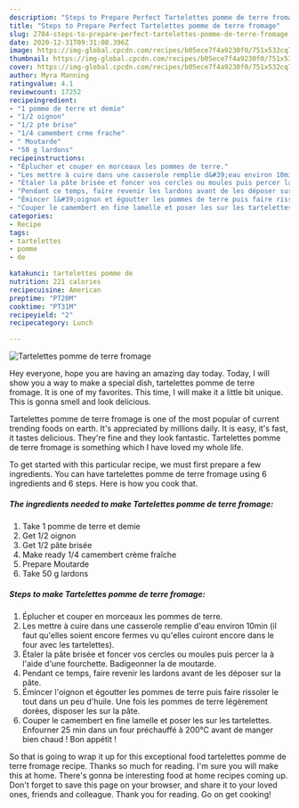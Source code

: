 ```yaml
---
description: "Steps to Prepare Perfect Tartelettes pomme de terre fromage"
title: "Steps to Prepare Perfect Tartelettes pomme de terre fromage"
slug: 2704-steps-to-prepare-perfect-tartelettes-pomme-de-terre-fromage
date: 2020-12-31T09:31:08.396Z
image: https://img-global.cpcdn.com/recipes/b05ece7f4a9230f0/751x532cq70/tartelettes-pomme-de-terre-fromage-photo-principale-de-la-recette.jpg
thumbnail: https://img-global.cpcdn.com/recipes/b05ece7f4a9230f0/751x532cq70/tartelettes-pomme-de-terre-fromage-photo-principale-de-la-recette.jpg
cover: https://img-global.cpcdn.com/recipes/b05ece7f4a9230f0/751x532cq70/tartelettes-pomme-de-terre-fromage-photo-principale-de-la-recette.jpg
author: Myra Manning
ratingvalue: 4.1
reviewcount: 17252
recipeingredient:
- "1 pomme de terre et demie"
- "1/2 oignon"
- "1/2 pte brise"
- "1/4 camembert crme frache"
- " Moutarde"
- "50 g lardons"
recipeinstructions:
- "Éplucher et couper en morceaux les pommes de terre."
- "Les mettre à cuire dans une casserole remplie d&#39;eau environ 10min (il faut qu&#39;elles soient encore fermes vu qu&#39;elles cuiront encore dans le four avec les tartelettes)."
- "Étaler la pâte brisée et foncer vos cercles ou moules puis percer la à l&#39;aide d&#39;une fourchette. Badigeonner la de moutarde."
- "Pendant ce temps, faire revenir les lardons avant de les déposer sur la pâte."
- "Émincer l&#39;oignon et égoutter les pommes de terre puis faire rissoler le tout dans un peu d&#39;huile. Une fois les pommes de terre légèrement dorées, disposer les sur la pâte."
- "Couper le camembert en fine lamelle et poser les sur les tartelettes. Enfourner 25 min dans un four préchauffé à 200°C avant de manger bien chaud ! Bon appétit !"
categories:
- Recipe
tags:
- tartelettes
- pomme
- de

katakunci: tartelettes pomme de 
nutrition: 221 calories
recipecuisine: American
preptime: "PT20M"
cooktime: "PT31M"
recipeyield: "2"
recipecategory: Lunch

---
```



![Tartelettes pomme de terre fromage](https://img-global.cpcdn.com/recipes/b05ece7f4a9230f0/751x532cq70/tartelettes-pomme-de-terre-fromage-photo-principale-de-la-recette.jpg)

Hey everyone, hope you are having an amazing day today. Today, I will show you a way to make a special dish, tartelettes pomme de terre fromage. It is one of my favorites. This time, I will make it a little bit unique. This is gonna smell and look delicious.



Tartelettes pomme de terre fromage is one of the most popular of current trending foods on earth. It's appreciated by millions daily. It is easy, it's fast, it tastes delicious. They're fine and they look fantastic. Tartelettes pomme de terre fromage is something which I have loved my whole life.


To get started with this particular recipe, we must first prepare a few ingredients. You can have tartelettes pomme de terre fromage using 6 ingredients and 6 steps. Here is how you cook that.

<!--inarticleads1-->

##### The ingredients needed to make Tartelettes pomme de terre fromage:

1. Take 1 pomme de terre et demie
1. Get 1/2 oignon
1. Get 1/2 pâte brisée
1. Make ready 1/4 camembert crème fraîche
1. Prepare  Moutarde
1. Take 50 g lardons




<!--inarticleads2-->

##### Steps to make Tartelettes pomme de terre fromage:

1. Éplucher et couper en morceaux les pommes de terre.
1. Les mettre à cuire dans une casserole remplie d&#39;eau environ 10min (il faut qu&#39;elles soient encore fermes vu qu&#39;elles cuiront encore dans le four avec les tartelettes).
1. Étaler la pâte brisée et foncer vos cercles ou moules puis percer la à l&#39;aide d&#39;une fourchette. Badigeonner la de moutarde.
1. Pendant ce temps, faire revenir les lardons avant de les déposer sur la pâte.
1. Émincer l&#39;oignon et égoutter les pommes de terre puis faire rissoler le tout dans un peu d&#39;huile. Une fois les pommes de terre légèrement dorées, disposer les sur la pâte.
1. Couper le camembert en fine lamelle et poser les sur les tartelettes. Enfourner 25 min dans un four préchauffé à 200°C avant de manger bien chaud ! Bon appétit !




So that is going to wrap it up for this exceptional food tartelettes pomme de terre fromage recipe. Thanks so much for reading. I'm sure you will make this at home. There's gonna be interesting food at home recipes coming up. Don't forget to save this page on your browser, and share it to your loved ones, friends and colleague. Thank you for reading. Go on get cooking!
